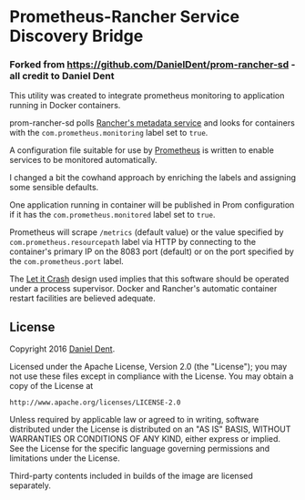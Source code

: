 # Prometheus-Rancher Service Discovery Bridge

### Forked from https://github.com/DanielDent/prom-rancher-sd - all credit to Daniel Dent

This utility was created to integrate prometheus monitoring to application running in Docker containers.

prom-rancher-sd polls [Rancher's metadata service](http://docs.rancher.com/rancher/metadata-service/) and looks for containers with the `com.prometheus.monitoring` label set to `true`.

A configuration file suitable for use by [Prometheus](http://prometheus.io/) is written to enable services to be monitored automatically. 


I changed a bit the cowhand approach by enriching the labels and assigning some sensible defaults. 

One application running in container will be published in Prom configuration if it has the `com.prometheus.monitored` label set to `true`. 

Prometheus will scrape `/metrics` (default value) or the value specified by `com.prometheus.resourcepath` label via HTTP by connecting to the container's primary IP on the 8083 port (default) or on the port specified by the `com.prometheus.port` label.

The [Let it Crash](http://c2.com/cgi/wiki?LetItCrash) design used implies that this software should be operated under a process supervisor. Docker and Rancher's automatic container restart facilities are believed adequate.

## License

Copyright 2016 [Daniel Dent](https://www.danieldent.com/).

Licensed under the Apache License, Version 2.0 (the "License");
you may not use these files except in compliance with the License.
You may obtain a copy of the License at

    http://www.apache.org/licenses/LICENSE-2.0

Unless required by applicable law or agreed to in writing, software
distributed under the License is distributed on an "AS IS" BASIS,
WITHOUT WARRANTIES OR CONDITIONS OF ANY KIND, either express or implied.
See the License for the specific language governing permissions and
limitations under the License.

Third-party contents included in builds of the image are licensed separately.
